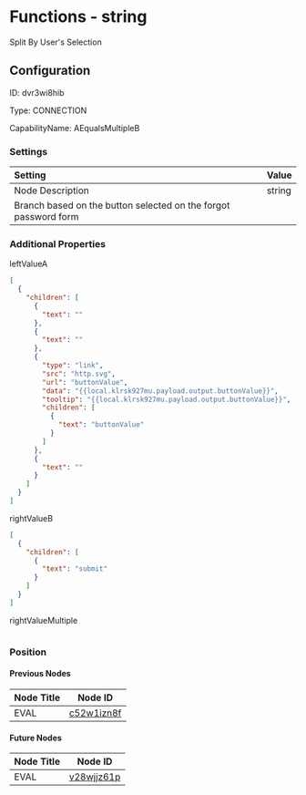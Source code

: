 # Functions - string 
Split By User&#39;s Selection
## Configuration
ID:  dvr3wi8hib

Type: CONNECTION 

CapabilityName: AEqualsMultipleB

### Settings
| Setting | Value  |
| :------------------------ | ---------------------------------------- |
| Node Description | string 
Branch based on the button selected on the forgot password form | 





### Additional Properties
leftValueA
```json 
[
  {
    "children": [
      {
        "text": ""
      },
      {
        "text": ""
      },
      {
        "type": "link",
        "src": "http.svg",
        "url": "buttonValue",
        "data": "{{local.klrsk927mu.payload.output.buttonValue}}",
        "tooltip": "{{local.klrsk927mu.payload.output.buttonValue}}",
        "children": [
          {
            "text": "buttonValue"
          }
        ]
      },
      {
        "text": ""
      }
    ]
  }
]
```


rightValueB
```json 
[
  {
    "children": [
      {
        "text": "submit"
      }
    ]
  }
]
```


rightValueMultiple
```
```





### Position

#### Previous Nodes
| Node Title | Node ID |
| :------------- | ------------ |
| EVAL | [c52w1izn8f](./c52w1izn8f.md) | 
 
 #### Future Nodes
| Node Title | Node ID |
| :------------- | ------------ |
| EVAL |[v28wjjz61p](./v28wjjz61p.md) | 